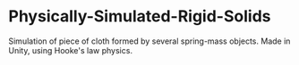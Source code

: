 # Physically-Simulated-Rigid-Solids
Simulation of piece of cloth formed by several spring-mass objects. Made in Unity, using Hooke's law physics.
